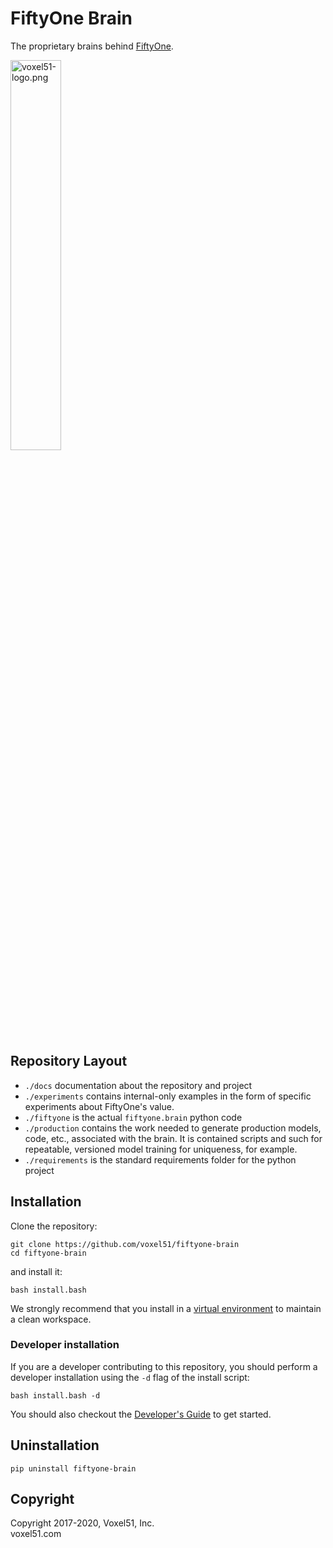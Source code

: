 # FiftyOne Brain

The proprietary brains behind [FiftyOne](https://github.com/voxel51/fiftyone).

<img src="https://user-images.githubusercontent.com/3719547/74191434-8fe4f500-4c21-11ea-8d73-555edfce0854.png" alt="voxel51-logo.png" width="40%"/>

## Repository Layout

-   `./docs` documentation about the repository and project
-   `./experiments` contains internal-only examples in the form of specific
    experiments about FiftyOne's value.
-   `./fiftyone` is the actual `fiftyone.brain` python code
-   `./production` contains the work needed to generate production models,
    code, etc., associated with the brain. It is contained scripts and such for
    repeatable, versioned model training for uniqueness, for example.
-   `./requirements` is the standard requirements folder for the python project

## Installation

Clone the repository:

```shell
git clone https://github.com/voxel51/fiftyone-brain
cd fiftyone-brain
```

and install it:

```shell
bash install.bash
```

We strongly recommend that you install in a
[virtual environment](https://virtualenv.pypa.io/en/stable) to maintain a clean
workspace.

### Developer installation

If you are a developer contributing to this repository, you should perform a
developer installation using the `-d` flag of the install script:

```shell
bash install.bash -d
```

You should also checkout the
[Developer's Guide](https://github.com/voxel51/fiftyone-brain/blob/develop/docs/dev_guide.md)
to get started.

## Uninstallation

```shell
pip uninstall fiftyone-brain
```

## Copyright

Copyright 2017-2020, Voxel51, Inc.<br> voxel51.com
